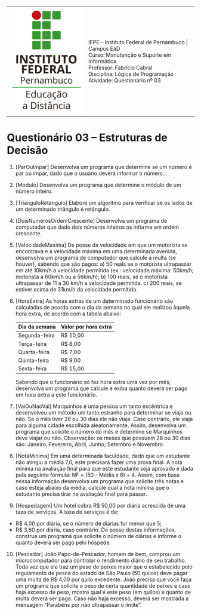 
<table>
  <thead>
  </thead>
  <tbody>
    <tr>
      <td>
        <img src="logotipo-ead-mini.png">
      </td>
      <td>
IFPE – Instituto Federal de Pernambuco | Campus EaD<br/>
Curso: Manutenção e Suporte em Informática<br/>
Professor: Fabrício Cabral <fabricio.cabral@ead.ifpe.edu.br><br/>
Disciplina: Lógica de Programação<br/>
Atividade: Questionário nº 03
      </td>
    </tr>
  </tbody>
</table>

# Questionário 03 – Estruturas de Decisão

1. [ParOuImpar] Desenvolva um programa que determine se um número é par ou ímpar, dado que o usuário deverá informar o número.

2. [Modulo] Desenvolva um programa que determine o módulo de um número inteiro.

3. [TrianguloRetangulo] Elabore um algoritmo para verificar se os lados de um determinado triângulo é retângulo.

4. [DoisNumerosOrdemCrescente] Desenvolva um programa de computador que dado dois números inteiros os informe em ordem crescente.

5. [VelocidadeMaxima] De posse da velocidade em que um motorista se encontrava e a velocidade máxima em uma determinada avenida, desenvolva um programa de computador que calcule a multa (se houver), sabendo que são pagos: a) 50 reais se o motorista ultrapassar em até 10km/h a velocidade permitida (ex.: velocidade máxima: 50km/h; motorista a 60km/h ou a 56km/h); b) 100 reais, se o motorista ultrapassar de 11 a 30 km/h a velocidade permitida. c) 200 reais, se estiver acima de 31km/h da velocidade permitida.

6. [HoraExtra] As horas extras de um determinado funcionário são calculadas de acordo com o dia da semana no qual ele realizou àquela hora extra, de acordo com a tabela abaixo:
   
   Dia da semana | Valor por hora extra
   --------------|----------------------
   Segunda-feira |   R$ 10,00
   Terça-feira   |   R$ 8,00
   Quarta-feira  |   R$ 7,00
   Quinta-feira  |   R$ 9,00
   Sexta-feira   |   R$ 15,00

   Sabendo que o funcionário só faz hora extra uma vez por mês, desenvolva um programa que calcule e exiba quanto deverá ser pago em hora extra a este funcionário.

7. [VaiOuNaoVai] Marquinhos é uma pessoa um tanto excêntrica e desenvolveu um método um tanto estranho para determinar se viaja ou não. Se o mês tiver 28 ou 30 dias ele não viaja. Caso contrário, ele viaja para alguma cidade escolhida aleatoriamente. Assim, desenvolva um programa que solicite o número do mês e determine se Marquinhos deve viajar ou não.
Observação: os meses que possuem 28 ou 30 dias são: Janeiro, Fevereiro, Abril, Junho, Setembro e Novembro.

8. [NotaMinima] Em uma determinada faculdade, dado que um estudante não atingiu a média 7,0, este precisará fazer uma prova final. A nota mínima na avaliação final para que este estudante seja aprovado é dada pela seguinte fórmula: NF = (50 - Média x 6) ÷ 4. Assim, com base nessa informação desenvolva um programa que solicite três notas e caso esteja abaixo da média, calcule qual a nota mínima que o estudante precisa tirar na avaliação final para passar.

9. [Hospedagem] Um hotel cobra R$ 50,00 por diária acrescida de uma taxa de serviços. A taxa de serviços é de:
  - R$ 4,00 por diária, se o número de diárias for menor que 5;
  - R$ 3,60 por diária, caso contrário.
De posse destas informações, construa um programa que solicite o número de diárias e informe o quanto deverá ser pago pelo hóspede.

10.  [Pescador] João Papo-de-Pescador, homem de bem, comprou um microcomputador para controlar o rendimento diário de seu trabalho. Toda vez que ele traz um peso de peixes maior que o estabelecido pelo regulamento de pesca do estado de São Paulo (50 quilos) deve pagar uma multa de R$ 4,00 por quilo excedente. João precisa que você faça um programa que solicite o peso de certa quantidade de peixes e caso haja excesso de peso, mostre qual é este peso (em quilos) e quanto de multa deverá ser paga. Caso não haja excesso, deverá ser mostrada a mensagem “Parabéns por não ultrapassar o limite”.

